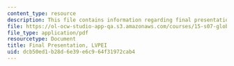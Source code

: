 ```yaml
---
content_type: resource
description: This file contains information regarding final presentation.
file: https://ol-ocw-studio-app-qa.s3.amazonaws.com/courses/15-s07-globalhealth-lab-spring-2013/dcb50ed1b28d6e39e6c964f31972cab4_MIT15_S07S13_final_pre_lvp.pdf
file_type: application/pdf
resourcetype: Document
title: Final Presentation, LVPEI
uid: dcb50ed1-b28d-6e39-e6c9-64f31972cab4
---
```

